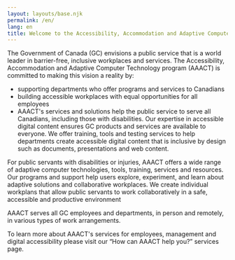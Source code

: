 ```yaml
---
layout: layouts/base.njk
permalink: /en/
lang: en
title: Welcome to the Accessibility, Accommodation and Adaptive Computer Technology program (AAACT) website
---
```


The Government of Canada (GC) envisions a public service that is a world leader in barrier-free, inclusive workplaces and services. The Accessibility, Accommodation and Adaptive Computer Technology program (AAACT) is committed to making this vision a reality by:

- supporting departments who offer programs and services to Canadians
- building accessible workplaces with equal opportunities for all employees
- AAACT's services and solutions help the public service to serve all Canadians, including those with disabilities. Our expertise in accessible digital content ensures GC products and services are available to everyone. We offer training, tools and testing services to help departments create accessible digital content that is inclusive by design such as documents, presentations and web content.

For public servants with disabilities or injuries, AAACT offers a wide range of adaptive computer technologies, tools, training, services and resources. Our programs and support help users explore, experiment, and learn about adaptive solutions and collaborative workplaces. We create individual workplans that allow public servants to work collaboratively in a safe, accessible and productive environment

AAACT serves all GC employees and departments, in person and remotely, in various types of work arrangements.

To learn more about AAACT's services for employees, management and digital accessibility please visit our “How can AAACT help you?” services page.
